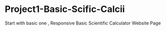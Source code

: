 # Project1-Basic-Scific-Calcii
Start with basic one , Responsive Basic Scientific Calculator Website Page

